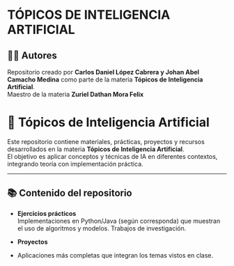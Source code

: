 # TÓPICOS DE INTELIGENCIA ARTIFICIAL

## 👨‍💻 Autores

Repositorio creado por **Carlos Daniel López Cabrera y Johan Abel Camacho Medina** como parte de la materia **Tópicos de Inteligencia Artificial**.  
Maestro de la materia **Zuriel Dathan Mora Felix**

# 🧠 Tópicos de Inteligencia Artificial

Este repositorio contiene materiales, prácticas, proyectos y recursos desarrollados en la materia **Tópicos de Inteligencia Artificial**.  
El objetivo es aplicar conceptos y técnicas de IA en diferentes contextos, integrando teoría con implementación práctica.

---

## 📚 Contenido del repositorio

- **Ejercicios prácticos**  
  Implementaciones en Python/Java (según corresponda) que muestran el uso de algoritmos y modelos.
  Trabajos de investigación.

- **Proyectos**  
 - Aplicaciones más completas que integran los temas vistos en clase.



